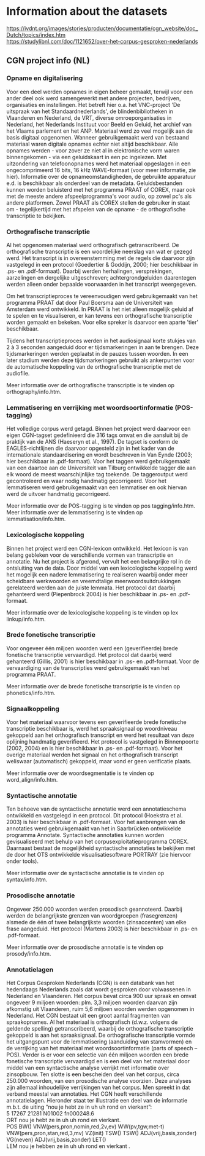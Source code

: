 # Information about the datasets
https://ivdnt.org/images/stories/producten/documentatie/cgn_website/doc_Dutch/topics/index.htm <br>
https://studylibnl.com/doc/1121652/over-het-corpus-gesproken-nederlands
## CGN project info (NL)
### Opname en digitalisering
Voor een deel werden opnames in eigen beheer gemaakt, terwijl voor een ander deel ook werd samengewerkt met andere projecten, bedrijven, organisaties en instellingen. Het betreft hier o.a. het VNC-project 'De uitspraak van het Standaardnederlands', de blindenbibliotheken in Vlaanderen en Nederland, de VRT, diverse omroeporganisaties in Nederland, het Nederlands Instituut voor Beeld en Geluid, het archief van het Vlaams parlement en het ANP. Materiaal werd zo veel mogelijk aan de basis digitaal opgenomen. Wanneer gebruikgemaakt werd van bestaand materiaal waren digitale opnames echter niet altijd beschikbaar. Alle opnames werden - voor zover ze niet al in elektronische vorm waren binnengekomen - via een geluidskaart in een pc ingelezen. Met uitzondering van telefoonopnames werd het materiaal opgeslagen in een ongecomprimeerd 16 bits, 16 kHz WAVE-formaat (voor meer informatie, zie hier). Informatie over de opnameomstandigheden, de gebruikte apparatuur e.d. is beschikbaar als onderdeel van de metadata.  Geluidsbestanden kunnen worden beluisterd met het programma PRAAT of COREX, maar ook met de meeste andere afspeelprogramma's voor audio, op zowel pc's als andere platformen. Zowel PRAAT als COREX stellen de gebruiker in staat om - tegelijkertijd met het afspelen van de opname - de orthografische transcriptie te bekijken.

### Orthografische transcriptie
Al het opgenomen materiaal werd orthografisch getranscribeerd. De orthografische transcriptie is een woordelijke neerslag van wat er gezegd werd. Het transcript is in overeenstemming met de regels die daarvoor zijn vastgelegd in een protocol (Goedertier & Goddijn, 2000; hier beschikbaar in .ps- en .pdf-formaat). Daarbij werden herhalingen, versprekingen, aarzelingen en dergelijke uitgeschreven; achtergrondgeluiden daarentegen werden alleen onder bepaalde voorwaarden in het transcript weergegeven. 

Om het transcriptieproces te vereenvoudigen werd gebruikgemaakt van het programma PRAAT dat door Paul Boersma aan de Universiteit van Amsterdam werd ontwikkeld. In PRAAT is het niet alleen mogelijk geluid af te spelen en te visualiseren, er kan tevens een orthografische transcriptie worden gemaakt en bekeken. Voor elke spreker is daarvoor een aparte 'tier' beschikbaar.

Tijdens het transcriptieproces werden in het audiosignaal korte stukjes van 2 à 3 seconden aangeduid door er tijdsmarkeringen in aan te brengen. Deze tijdsmarkeringen werden geplaatst in de pauzes tussen woorden. In een later stadium werden deze tijdsmarkeringen gebruikt als ankerpunten voor de automatische koppeling van de orthografische transcriptie met de audiofile.

Meer informatie over de orthografische transcriptie is te vinden op orthography/info.htm.

### Lemmatisering en verrijking met woordsoortinformatie (POS-tagging)
Het volledige corpus werd getagd. Binnen het project werd daarvoor een eigen CGN-tagset gedefinieerd die 316 tags omvat en die aansluit bij de praktijk van de ANS (Haeseryn et al., 1997). De tagset is conform de EAGLES-richtlijnen die daarvoor opgesteld zijn in het kader van de internationale standaardisering en wordt beschreven in Van Eynde (2003; hier beschikbaar in .pdf-formaat).  Voor het taggen werd gebruikgemaakt van een daartoe aan de Universiteit van Tilburg ontwikkelde tagger die aan elk woord de meest waarschijnlijke tag toekende. De taggeroutput werd gecontroleerd en waar nodig handmatig gecorrigeerd. Voor het lemmatiseren werd gebruikgemaakt van een lemmatiser en ook hiervan werd de uitvoer handmatig gecorrigeerd. 

Meer informatie over de POS-tagging is te vinden op pos tagging/info.htm.
Meer informatie over de lemmatisering is te vinden op lemmatisation/info.htm.

### Lexicologische koppeling

Binnen het project werd een CGN-lexicon ontwikkeld. Het lexicon is van belang gebleken voor de verschillende vormen van transcriptie en annotatie. Nu het project is afgerond, vervult het een belangrijke rol in de ontsluiting van de data. Door middel van een lexicologische koppeling werd het mogelijk een nadere lemmatisering te realiseren waarbij onder meer scheidbare werkwoorden en vreemdtalige meerwoordsuitdrukkingen gerelateerd werden aan de juiste lemmata. Het protocol dat daarbij gehanteerd werd (Piepenbrock 2004) is hier beschikbaar in .ps- en .pdf-formaat.

Meer informatie over de lexicologische koppeling is te vinden op lex linkup/info.htm.

### Brede fonetische transcriptie

Voor ongeveer één miljoen woorden werd een (geverifieerde) brede fonetische transcriptie vervaardigd. Het protocol dat daarbij werd gehanteerd (Gillis, 2001) is hier beschikbaar in .ps- en .pdf-formaat. Voor de vervaardiging van de transcripties werd gebruikgemaakt van het programma PRAAT. 

Meer informatie over de brede fonetische transcriptie is te vinden op phonetics/info.htm.

### Signaalkoppeling

Voor het materiaal waarvoor tevens een geverifieerde brede fonetische transcriptie beschikbaar is, werd het spraaksignaal op woordniveau gekoppeld aan het orthografisch transcript en werd het resultaat van deze oplijning handmatig geverifieerd. Het protocol is vastgelegd in Binnenpoorte (2002, 2004) en is hier beschikbaar in .ps- en .pdf-formaat). Voor het overige materiaal werden het signaal en het orthografisch transcript weliswaar (automatisch) gekoppeld, maar vond er geen verificatie plaats. 

Meer informatie over de woordsegmentatie is te vinden op word_align/info.htm.

### Syntactische annotatie

Ten behoeve van de syntactische annotatie werd een annotatieschema ontwikkeld en vastgelegd in een protocol. Dit protocol (Hoekstra et al. 2003) is hier beschikbaar in .pdf-formaat. Voor het aanbrengen van de annotaties werd gebruikgemaakt van het in Saarbrücken ontwikkelde programma Annotate. Syntactische annotaties kunnen worden gevisualiseerd met behulp van het corpusexploitatieprogramma COREX. Daarnaast bestaat de mogelijkheid syntactische annotaties te bekijken met de door het OTS ontwikkelde visualisatiesoftware PORTRAY (zie hiervoor onder tools).

Meer informatie over de syntactische annotatie is te vinden op syntax/info.htm.

### Prosodische annotatie

Ongeveer 250.000 woorden werden prosodisch geannoteerd. Daarbij werden de belangrijkste grenzen van woordgroepen (frasegrenzen) alsmede de één of twee belangrijkste woorden (zinsaccenten) van elke frase aangeduid. Het protocol (Martens 2003) is hier beschikbaar in .ps- en .pdf-formaat.

Meer informatie over de prosodische annotatie is te vinden op prosody/info.htm.

### Annotatielagen 

Het Corpus Gesproken Nederlands (CGN) is een databank van het hedendaags Nederlands zoals dat wordt gesproken door volwassenen in Nederland en Vlaanderen. Het corpus bevat circa 900 uur spraak en omvat ongeveer 9 miljoen woorden: plm. 3,3 miljoen woorden daarvan zijn afkomstig uit Vlaanderen, ruim 5,6 miljoen woorden werden opgenomen in Nederland. Het CGN bestaat uit een groot aantal fragmenten van spraakopnames. Al het materiaal is orthografisch (d.w.z. volgens de geldende spelling) getranscribeerd, waarbij de orthografische transcriptie gekoppeld is aan het spraaksignaal. De orthografische transcriptie vormde het uitgangspunt voor de lemmatisering (aanduiding van stamvormen) en de verrijking van het materiaal met woordsoortinformatie (parts of speech – POS). Verder is er voor een selectie van één miljoen woorden een brede fonetische transcriptie vervaardigd en is een deel van het materiaal door middel van een syntactische analyse verrijkt met informatie over zinsopbouw. Ten slotte is een bescheiden deel van het corpus, circa 250.000 woorden, van een prosodische analyse voorzien. Deze analyses zijn allemaal inhoudelijke verrijkingen van het corpus. Men spreekt in dat verband meestal van annotaties. Het CGN heeft verschillende annotatielagen. Hieronder staat ter illustratie een deel van de informatie m.b.t. de uiting “nou je hebt ze in uh uh rond en vierkant”: <br>
5  17267 21281 N01002 fn000248.6  <br>
ORT nou je hebt ze in uh uh rond en vierkant. <br>
POS BW() VNW(pers,pron,nomin,red,2v,ev) WW(pv,tgw,met-t) VNW(pers,pron,stan,red,3,mv) VZ(init) TSW() TSW() ADJ(vrij,basis,zonder) VG(neven) ADJ(vrij,basis,zonder) LET() <br>
LEM nou je hebben ze in uh uh rond en vierkant .
